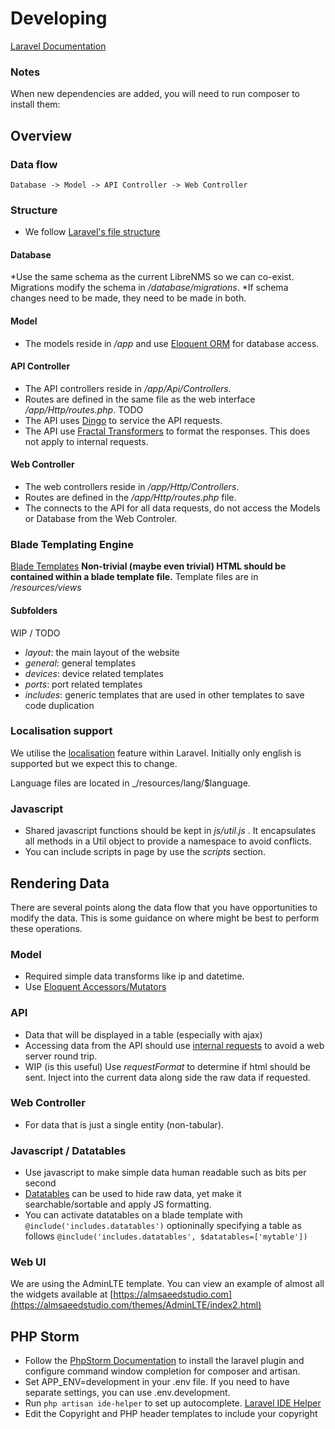 Developing
==========


[Laravel Documentation](https://laravel.com/docs)

### Notes
When new dependencies are added, you will need to run composer to install them:


Overview
--------

### Data flow
```
Database -> Model -> API Controller -> Web Controller
```


### Structure
* We follow [Laravel's file structure](https://laravel.com/docs/structure)


#### Database
*Use the same schema as the current LibreNMS so we can co-exist.  Migrations modify the schema in _/database/migrations_.
*If schema changes need to be made, they need to be made in both.

#### Model
* The models reside in _/app_ and use [Eloquent ORM](https://laravel.com/docs/eloquent) for database access.

#### API Controller
* The API controllers reside in _/app/Api/Controllers_.
* Routes are defined in the same file as the web interface _/app/Http/routes.php_. TODO
* The API uses [Dingo](https://github.com/dingo/api/wiki) to service the API requests.
* The API use [Fractal Transformers](http://fractal.thephpleague.com/transformers/) to format the responses.  This does not apply to internal requests.

#### Web Controller
* The web controllers reside in _/app/Http/Controllers_.
* Routes are defined in the _/app/Http/routes.php_ file.
* The connects to the API for all data requests, do not access the Models or Database from the Web Controler.

### Blade Templating Engine
[Blade Templates](https://laravel.com/docs/blade)
__Non-trivial (maybe even trivial) HTML should be contained within a blade template file.__
Template files are in _/resources/views_
#### Subfolders
WIP / TODO
* _layout_: the main layout of the website
* _general_: general templates
* _devices_: device related templates
* _ports_: port related templates
* _includes_: generic templates that are used in other templates to save code duplication

### Localisation support
We utilise the [localisation](https://laravel.com/docs/5.2/localization) feature within Laravel. Initially only english is supported but we expect this to change.

Language files are located in _/resources/lang/$language.

### Javascript
* Shared javascript functions should be kept in _js/util.js_ .  It encapsulates all methods in a Util object to provide a namespace to avoid conflicts.
* You can include scripts in page by use the _scripts_ section.


Rendering Data
--------------
There are several points along the data flow that you have opportunities to modify the data.
This is some guidance on where might be best to perform these operations.


### Model
* Required simple data transforms like ip and datetime.
* Use [Eloquent Accessors/Mutators](https://laravel.com/docs/eloquent-mutators#accessors-and-mutators)

### API
* Data that will be displayed in a table (especially with ajax)
* Accessing data from the API should use [internal requests](https://github.com/dingo/api/wiki/Internal-Requests) to avoid a web server round trip.
* WIP (is this useful) Use _requestFormat_ to determine if html should be sent. Inject into the current data along side the raw data if requested.

### Web Controller
* For data that is just a single entity (non-tabular).


### Javascript / Datatables
* Use javascript to make simple data human readable such as bits per second
* [Datatables](https://www.datatables.net/manual/index) can be used to hide raw data, yet make it searchable/sortable and apply JS formatting.
* You can activate datatables on a blade template with `@include('includes.datatables')`  optioninally specifying a table as follows `@include('includes.datatables', $datatables=['mytable'])`


### Web UI
We are using the AdminLTE template.
You can view an example of almost all the widgets available at [https://almsaeedstudio.com](https://almsaeedstudio.com/themes/AdminLTE/index2.html)

PHP Storm
---------

* Follow the [PhpStorm Documentation](https://confluence.jetbrains.com/display/PhpStorm/Laravel+Development+using+PhpStorm) to install the laravel plugin and configure command window completion for composer and artisan.
* Set APP_ENV=development in your .env file. If you need to have separate settings, you can use .env.development.
* Run `php artisan ide-helper` to set up autocomplete. [Laravel IDE Helper](https://github.com/barryvdh/laravel-ide-helper)
* Edit the Copyright and PHP header templates to include your copyright
